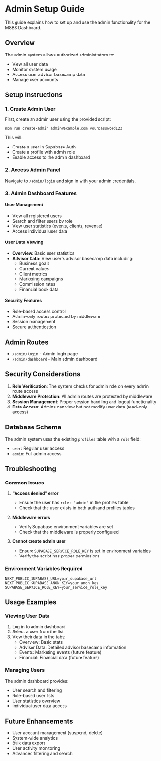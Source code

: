 # Admin Setup Guide

This guide explains how to set up and use the admin functionality for the M8BS Dashboard.

## Overview

The admin system allows authorized administrators to:
- View all user data
- Monitor system usage
- Access user advisor basecamp data
- Manage user accounts

## Setup Instructions

### 1. Create Admin User

First, create an admin user using the provided script:

```bash
npm run create-admin admin@example.com yourpassword123
```

This will:
- Create a user in Supabase Auth
- Create a profile with admin role
- Enable access to the admin dashboard

### 2. Access Admin Panel

Navigate to `/admin/login` and sign in with your admin credentials.

### 3. Admin Dashboard Features

#### User Management
- View all registered users
- Search and filter users by role
- View user statistics (events, clients, revenue)
- Access individual user data

#### User Data Viewing
- **Overview**: Basic user statistics
- **Advisor Data**: View user's advisor basecamp data including:
  - Business goals
  - Current values
  - Client metrics
  - Marketing campaigns
  - Commission rates
  - Financial book data

#### Security Features
- Role-based access control
- Admin-only routes protected by middleware
- Session management
- Secure authentication

## Admin Routes

- `/admin/login` - Admin login page
- `/admin/dashboard` - Main admin dashboard

## Security Considerations

1. **Role Verification**: The system checks for admin role on every admin route access
2. **Middleware Protection**: All admin routes are protected by middleware
3. **Session Management**: Proper session handling and logout functionality
4. **Data Access**: Admins can view but not modify user data (read-only access)

## Database Schema

The admin system uses the existing `profiles` table with a `role` field:
- `user`: Regular user access
- `admin`: Full admin access

## Troubleshooting

### Common Issues

1. **"Access denied" error**
   - Ensure the user has `role: "admin"` in the profiles table
   - Check that the user exists in both auth and profiles tables

2. **Middleware errors**
   - Verify Supabase environment variables are set
   - Check that the middleware is properly configured

3. **Cannot create admin user**
   - Ensure `SUPABASE_SERVICE_ROLE_KEY` is set in environment variables
   - Verify the script has proper permissions

### Environment Variables Required

```env
NEXT_PUBLIC_SUPABASE_URL=your_supabase_url
NEXT_PUBLIC_SUPABASE_ANON_KEY=your_anon_key
SUPABASE_SERVICE_ROLE_KEY=your_service_role_key
```

## Usage Examples

### Viewing User Data

1. Log in to admin dashboard
2. Select a user from the list
3. View their data in the tabs:
   - Overview: Basic stats
   - Advisor Data: Detailed advisor basecamp information
   - Events: Marketing events (future feature)
   - Financial: Financial data (future feature)

### Managing Users

The admin dashboard provides:
- User search and filtering
- Role-based user lists
- User statistics overview
- Individual user data access

## Future Enhancements

- User account management (suspend, delete)
- System-wide analytics
- Bulk data export
- User activity monitoring
- Advanced filtering and search 